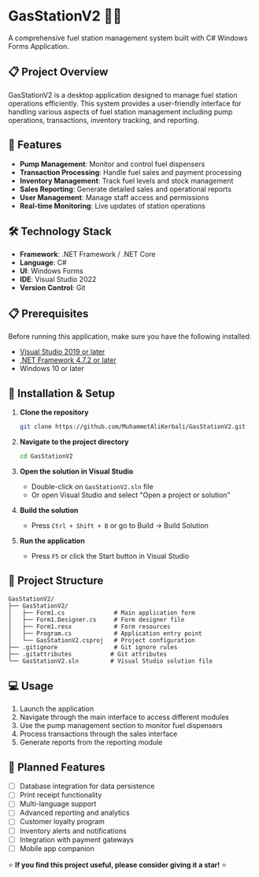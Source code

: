 # GasStationV2 🚗⛽

A comprehensive fuel station management system built with C# Windows Forms Application.

## 📋 Project Overview

GasStationV2 is a desktop application designed to manage fuel station operations efficiently. This system provides a user-friendly interface for handling various aspects of fuel station management including pump operations, transactions, inventory tracking, and reporting.

## 🚀 Features

- **Pump Management**: Monitor and control fuel dispensers
- **Transaction Processing**: Handle fuel sales and payment processing
- **Inventory Management**: Track fuel levels and stock management
- **Sales Reporting**: Generate detailed sales and operational reports
- **User Management**: Manage staff access and permissions
- **Real-time Monitoring**: Live updates of station operations

## 🛠️ Technology Stack

- **Framework**: .NET Framework / .NET Core
- **Language**: C#
- **UI**: Windows Forms
- **IDE**: Visual Studio 2022
- **Version Control**: Git

## 📋 Prerequisites

Before running this application, make sure you have the following installed:

- [Visual Studio 2019 or later](https://visualstudio.microsoft.com/downloads/)
- [.NET Framework 4.7.2 or later](https://dotnet.microsoft.com/download/dotnet-framework)
- Windows 10 or later

## 🔧 Installation & Setup

1. **Clone the repository**
   ```bash
   git clone https://github.com/MuhammetAliKerbali/GasStationV2.git
   ```

2. **Navigate to the project directory**
   ```bash
   cd GasStationV2
   ```

3. **Open the solution in Visual Studio**
   - Double-click on `GasStationV2.sln` file
   - Or open Visual Studio and select "Open a project or solution"

4. **Build the solution**
   - Press `Ctrl + Shift + B` or go to Build → Build Solution

5. **Run the application**
   - Press `F5` or click the Start button in Visual Studio

## 📁 Project Structure

```
GasStationV2/
├── GasStationV2/
│   ├── Form1.cs              # Main application form
│   ├── Form1.Designer.cs     # Form designer file
│   ├── Form1.resx            # Form resources
│   ├── Program.cs            # Application entry point
│   └── GasStationV2.csproj   # Project configuration
├── .gitignore                # Git ignore rules
├── .gitattributes           # Git attributes
└── GasStationV2.sln         # Visual Studio solution file
```

## 💻 Usage

1. Launch the application
2. Navigate through the main interface to access different modules
3. Use the pump management section to monitor fuel dispensers
4. Process transactions through the sales interface
5. Generate reports from the reporting module

## 🔮 Planned Features

- [ ] Database integration for data persistence
- [ ] Print receipt functionality
- [ ] Multi-language support
- [ ] Advanced reporting and analytics
- [ ] Customer loyalty program
- [ ] Inventory alerts and notifications
- [ ] Integration with payment gateways
- [ ] Mobile app companion

⭐ **If you find this project useful, please consider giving it a star!** ⭐
